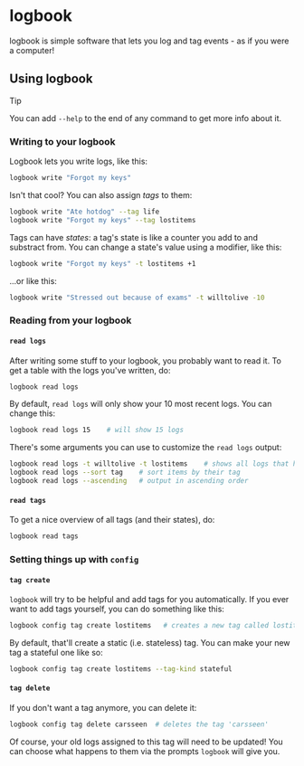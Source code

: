 # logbook

logbook is simple software that lets you log and tag events - as if you were 
a computer!

## Using logbook

> [!TIP]
> You can add `--help` to the end of any command to get more info about it.

### Writing to your logbook

Logbook lets you write logs, like this:

```bash
logbook write "Forgot my keys"
```

Isn't that cool? You can also assign *tags* to them:

```bash
logbook write "Ate hotdog" --tag life
logbook write "Forgot my keys" --tag lostitems
```

Tags can have *states*: a tag's state is like a counter you add to and 
substract from. You can change a state's value using a modifier, like this:

```bash
logbook write "Forgot my keys" -t lostitems +1
```

...or like this:

```bash
logbook write "Stressed out because of exams" -t willtolive -10
```

### Reading from your logbook

#### `read logs`

After writing some stuff to your logbook, you probably want to read it. To 
get a table with the logs you've written, do:

```bash
logbook read logs
```

By default, `read logs` will only show your 10 most recent logs. You can change
this:

```bash
logbook read logs 15    # will show 15 logs
```

There's some arguments you can use to customize the `read logs` output:

```bash
logbook read logs -t willtolive -t lostitems    # shows all logs that have 'willtolive' or 'lostitems' for tags
logbook read logs --sort tag    # sort items by their tag
logbook read logs --ascending   # output in ascending order
```

#### `read tags`

To get a nice overview of all tags (and their states), do:

```bash
logbook read tags
```
### Setting things up with `config`

#### `tag create`

`logbook` will try to be helpful and add tags for you automatically. If you
ever want to add tags yourself, you can do something like this:

```bash
logbook config tag create lostitems   # creates a new tag called lostitems
```

By default, that'll create a static (i.e. stateless) tag. You can make your new
tag a stateful one like so:

```bash
logbook config tag create lostitems --tag-kind stateful
```

#### `tag delete`

If you don't want a tag anymore, you can delete it:

```bash
logbook config tag delete carsseen  # deletes the tag 'carsseen'
```

Of course, your old logs assigned to this tag will need to be updated! You can 
choose what happens to them via the prompts `logbook` will give you.